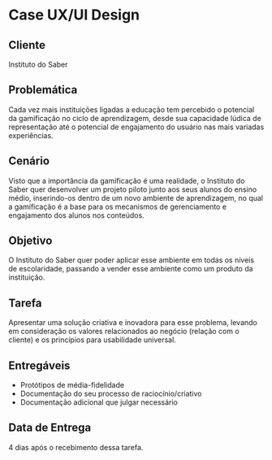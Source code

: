 # Case UX/UI Design

## Cliente

Instituto do Saber

## Problemática

Cada vez mais instituições ligadas a educação tem percebido o potencial da gamificação no ciclo de aprendizagem, desde sua capacidade lúdica de representação até o potencial de engajamento do usuário nas mais variadas experiências.  

## Cenário

Visto que a importância da gamificação é uma realidade, o Instituto do Saber quer desenvolver um projeto piloto junto aos seus alunos do ensino médio, inserindo-os dentro de um novo ambiente de aprendizagem, no qual a gamificação é a base para os mecanismos de gerenciamento e engajamento dos alunos nos conteúdos. 

## Objetivo

O Instituto do Saber quer poder aplicar esse ambiente em todas os níveis de escolaridade, passando a vender esse ambiente como um produto da instituição. 

## Tarefa

Apresentar uma solução criativa e inovadora para esse problema, levando em consideração os valores relacionados ao negócio (relação com o cliente) e os princípios para usabilidade universal.

## Entregáveis

- Protótipos de média-fidelidade
- Documentação do seu processo de raciocínio/criativo
- Documentação adicional que julgar necessário

## Data de Entrega

4 dias após o recebimento dessa tarefa.
